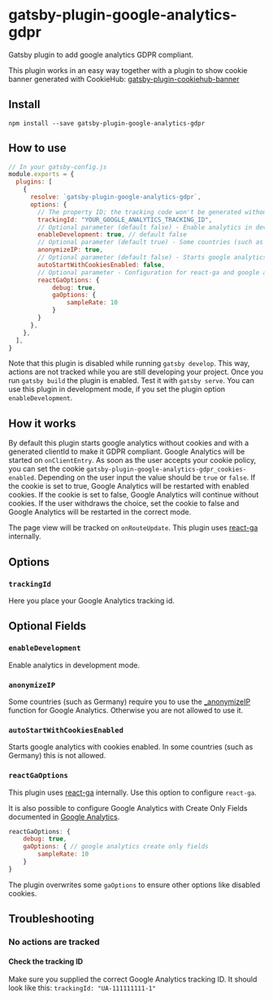 # gatsby-plugin-google-analytics-gdpr

Gatsby plugin to add google analytics GDPR compliant.

This plugin works in an easy way together with a plugin to show cookie banner generated with CookieHub: [gatsby-plugin-cookiehub-banner](https://github.com/VirtualFox0/gatsby-plugin-cookiehub-banner)

## Install

`npm install --save gatsby-plugin-google-analytics-gdpr`

## How to use

```javascript
// In your gatsby-config.js
module.exports = {
  plugins: [
    {
      resolve: `gatsby-plugin-google-analytics-gdpr`,
      options: {
        // The property ID; the tracking code won't be generated without it.
        trackingId: "YOUR_GOOGLE_ANALYTICS_TRACKING_ID", 
        // Optional parameter (default false) - Enable analytics in development mode.
        enableDevelopment: true, // default false
        // Optional parameter (default true) - Some countries (such as Germany) require you to use the _anonymizeIP function for Google Analytics. Otherwise you are not allowed to use it.
        anonymizeIP: true,
        // Optional parameter (default false) - Starts google analytics with cookies enabled. In some countries (such as Germany) this is not allowed.
        autoStartWithCookiesEnabled: false, 
        // Optional parameter - Configuration for react-ga and google analytics 
        reactGaOptions: {
            debug: true,
            gaOptions: {
                sampleRate: 10
            }
        }
      },
    },
  ],
}
```
Note that this plugin is disabled while running `gatsby develop`. This way, actions are not tracked while you are still developing your project. Once you run `gatsby build` the plugin is enabled. Test it with `gatsby serve`.
You can use this plugin in development mode, if you set the plugin option `enableDevelopment`.

## How it works
By default this plugin starts google analytics without cookies and with a generated clientId to make it GDPR compliant. Google Analytics will be started on `onClientEntry`.
As soon as the user accepts your cookie policy, you can set the cookie `gatsby-plugin-google-analytics-gdpr_cookies-enabled`.
Depending on the user input the value should be `true` or `false`. 
If the cookie is set to true, Google Analytics will be restarted with enabled cookies. 
If the cookie is set to false, Google Analytics will continue without cookies.
If the user withdraws the choice, set the cookie to false and Google Analytics will be restarted in the correct mode.

The page view will be tracked on `onRouteUpdate`.
This plugin uses [react-ga](https://github.com/react-ga/react-ga) internally.

## Options

### `trackingId`

Here you place your Google Analytics tracking id.

## Optional Fields

### `enableDevelopment`

Enable analytics in development mode.

### `anonymizeIP`

Some countries (such as Germany) require you to use the
[\_anonymizeIP](https://support.google.com/analytics/answer/2763052) function for
Google Analytics. Otherwise you are not allowed to use it. 

### `autoStartWithCookiesEnabled`

Starts google analytics with cookies enabled. In some countries (such as Germany) this is not allowed.

### `reactGaOptions`

This plugin uses [react-ga](https://github.com/react-ga/react-ga) internally. Use this option to configure `react-ga`.

It is also possible to configure Google Analytics with Create Only Fields documented in [Google Analytics](https://developers.google.com/analytics/devguides/collection/analyticsjs/field-reference#create). 

```javascript
reactGaOptions: {
    debug: true,
    gaOptions: { // google analytics create only fields
        sampleRate: 10
    }
}
```

The plugin overwrites some `gaOptions` to ensure other options like disabled cookies.

## Troubleshooting

### No actions are tracked

#### Check the tracking ID

Make sure you supplied the correct Google Analytics tracking ID. It should look like this: `trackingId: "UA-111111111-1"`
